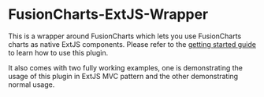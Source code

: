 FusionCharts-ExtJS-Wrapper
==========================

This is a wrapper around FusionCharts which lets you use FusionCharts charts as native ExtJS components.
Please refer to the [getting started guide](http://selwyn.github.com/FusionCharts-ExtJS-Wrapper) to learn how to use 
this plugin.

It also comes with two fully working examples, one is demonstrating the usage of this plugin in ExtJS MVC pattern and 
the other demonstrating normal usage.
